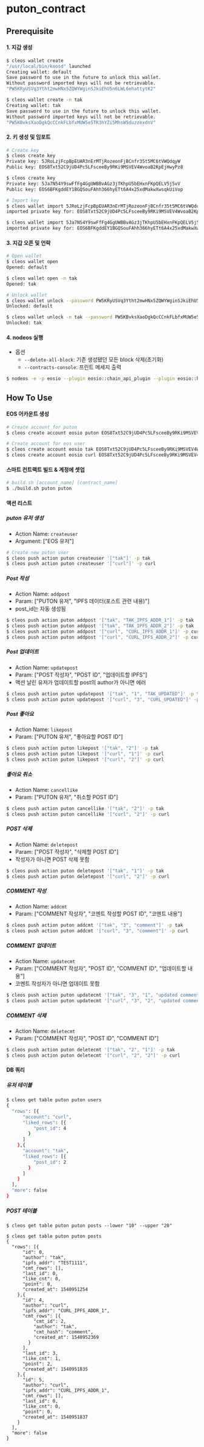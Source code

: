 # puton_contract

## Prerequisite

#### 1. 지갑 생성
```sh
$ cleos wallet create
"/usr/local/bin/keosd" launched
Creating wallet: default
Save password to use in the future to unlock this wallet.
Without password imported keys will not be retrievable.
"PW5KRyUSVq3Ytht2mwHNx5ZQWYWginSJkiEhU5n6LWL6ehattytK2"

$ cleos wallet create -n tak
Creating wallet: tak
Save password to use in the future to unlock this wallet.
Without password imported keys will not be retrievable.
"PW5KBvksXaoDgkQcCCnkFLbfxMUW5e5TK3hYZi5MhsW5duzzexdnV"
```

#### 2. 키 생성 및 임포트
```sh
# Create key
$ cleos create key
Private key: 5JRoLzjFcpBpEUAR3nErMTjRozeonFjBCnfr35t5MC6tVWQdqyW
Public key: EOS8Txt52C9jUD4Pc5LFsceeBy9RKi9MSVEV4WvoaB2KpEjHwyPz8

$ cleos create key
Private key: 5Ja7N54Y9swFfFg4GgUWBBvAGz3jTKhpU5bEHxnFKpQELV5j5vV
Public key: EOS6BFKgddEY1BGQSouFAhh366hyETt6A4x25xdMakwXwsqkUiVop

# Import key
$ cleos wallet import 5JRoLzjFcpBpEUAR3nErMTjRozeonFjBCnfr35t5MC6tVWQdqyW
imported private key for: EOS8Txt52C9jUD4Pc5LFsceeBy9RKi9MSVEV4WvoaB2KpEjHwyPz8

$ cleos wallet import 5Ja7N54Y9swFfFg4GgUWBBvAGz3jTKhpU5bEHxnFKpQELV5j5vV
imported private key for: EOS6BFKgddEY1BGQSouFAhh366hyETt6A4x25xdMakwXwsqkUiVop
```

#### 3. 지갑 오픈 및 언락
```sh
# Open wallet
$ cleos wallet open 
Opened: default

$ cleos wallet open -n tak
Opened: tak

# Unlock wallet
$ cleos wallet unlock --password PW5KRyUSVq3Ytht2mwHNx5ZQWYWginSJkiEhU5n6LWL6ehattytK2
Unlocked: default

$ cleos wallet unlock -n tak --password PW5KBvksXaoDgkQcCCnkFLbfxMUW5e5TK3hYZi5MhsW5duzzexdnV
Unlocked: tak
```

#### 4. nodeos 실행
- 옵션
  - ```--delete-all-block```: 기존 생성됐던 모든 block 삭제(초기화)
  - ```--contracts-console```: 프린트 메세지 출력

```sh
$ nodeos -e -p eosio --plugin eosio::chain_api_plugin --plugin eosio::history_api_plugin --delete-all-block --contracts-console
```

## How To Use

#### EOS 어카운트 생성

```sh
# Create account for puton
$ cleos create account eosio puton EOS8Txt52C9jUD4Pc5LFsceeBy9RKi9MSVEV4WvoaB2KpEjHwyPz8 EOS8Txt52C9jUD4Pc5LFsceeBy9RKi9MSVEV4WvoaB2KpEjHwyPz8

# Create account for eos user
$ cleos create account eosio tak EOS8Txt52C9jUD4Pc5LFsceeBy9RKi9MSVEV4WvoaB2KpEjHwyPz8 EOS8Txt52C9jUD4Pc5LFsceeBy9RKi9MSVEV4WvoaB2KpEjHwyPz8
$ cleos create account eosio curl EOS8Txt52C9jUD4Pc5LFsceeBy9RKi9MSVEV4WvoaB2KpEjHwyPz8 EOS8Txt52C9jUD4Pc5LFsceeBy9RKi9MSVEV4WvoaB2KpEjHwyPz8
```

#### 스마트 컨트랙트 빌드 & 계정에 셋업

```sh
# build.sh [account_name] [contract_name]
$ ./build.sh puton puton
```

#### 액션 리스트

##### puton 유저 생성

- Action Name: ```createuser```
- Argument: ["EOS 유저"]

```sh
# Create new puton user
$ cleos push action puton createuser '["tak"]' -p tak
$ cleos push action puton createuser '["curl"]' -p curl
```

##### Post 작성

- Action Name: ```addpost```
- Param: ["PUTON 유저", "IPFS 데이터(포스트 관련 내용)"]
- post_id는 자동 생성됨

```sh
$ cleos push action puton addpost '["tak", "TAK_IPFS_ADDR_1"]' -p tak
$ cleos push action puton addpost '["tak", "TAK_IPFS_ADDR_2"]' -p tak
$ cleos push action puton addpost '["curl", "CURL_IPFS_ADDR_1"]' -p curl
$ cleos push action puton addpost '["curl", "CURL_IPFS_ADDR_2"]' -p curl
```

##### Post 업데이트

- Action Name: ```updatepost```
- Param: ["POST 작성자", "POST ID", "업데이트할 IPFS"]
- 액션 날린 유저가 업데이트할 post의 author가 아니면 에러

```sh
$ cleos push action puton updatepost '["tak", "1", "TAK_UPDATED"]' -p tak
$ cleos push action puton updatepost '["curl", "3", "CURL_UPDATED"]' -p curl
```

##### Post 좋아요

- Action Name: ```likepost```
- Param: ["PUTON 유저", "좋아요할 POST ID"]

```sh
$ cleos push action puton likepost '["tak", "2"]' -p tak
$ cleos push action puton likepost '["curl", "1"]' -p curl
$ cleos push action puton likepost '["curl", "2"]' -p curl
```

##### 좋아요 취소

- Action Name: ```cancellike```
- Param: ["PUTON 유저", "취소할 POST ID"]

```sh
$ cleos push action puton cancellike '["tak", "2"]' -p tak
$ cleos push action puton cancellike '["curl", "2"]' -p curl
```

##### POST 삭제

- Action Name: ```deletepost```
- Param: ["POST 작성자", "삭제할 POST ID"]
- 작성자가 아니면 POST 삭제 못함 

```sh
$ cleos push action puton deletepost '["tak", "1"]' -p tak
$ cleos push action puton deletepost '["curl", "2"]' -p curl
```

##### COMMENT 작성

- Action Name: ```addcmt```
- Param: ["COMMENT 작성자", "코멘트 작성할 POST ID", "코멘트 내용"]

```sh
$ cleos push action puton addcmt '["tak", "3", "comment"]' -p tak
$ cleos push action puton addcmt '["curl", "3", "comment"]' -p curl
```

##### COMMENT 업데이트

- Action Name: ```updatecmt```
- Param: ["COMMENT 작성자", "POST ID", "COMMENT ID", "업데이트할 내용"]
- 코멘트 작성자가 아니면 업데이트 못함

```sh
$ cleos push action puton updatecmt '["tak", "3", "1", "updated comment"]' -p tak
$ cleos push action puton updatecmt '["curl", "3", "2", "updated comment"]' -p curl
```

##### COMMENT 삭제

- Action Name: ```deletecmt```
- Param: ["COMMENT 작성자", "POST ID", "COMMENT ID"]

```sh
$ cleos push action puton deletecmt '["tak", "2", "1"]' -p tak
$ cleos push action puton deletecmt '["curl", "2", "2"]' -p curl
```

#### DB 쿼리

##### 유저 테이블
```sh
$ cleos get table puton puton users
{
  "rows": [{
      "account": "curl",
      "liked_rows": [{
          "post_id": 4
        }
      ]
    },{
      "account": "tak",
      "liked_rows": [{
          "post_id": 2
        }
      ]
    }
  ],
  "more": false
}
```

##### POST 테이블

```
$ cleos get table puton puton posts --lower "10" --upper "20"

$ cleos get table puton puton posts
{
  "rows": [{
      "id": 0,
      "author": "tak",
      "ipfs_addr": "TEST1111",
      "cmt_rows": [],
      "last_id": 0,
      "like_cnt": 0,
      "point": 0,
      "created_at": 1540951254
    },{
      "id": 4,
      "author": "curl",
      "ipfs_addr": "CURL_IPFS_ADDR_1",
      "cmt_rows": [{
          "cmt_id": 2,
          "author": "tak",
          "cmt_hash": "comment",
          "created_at": 1540952369
        }
      ],
      "last_id": 3,
      "like_cnt": 1,
      "point": 2,
      "created_at": 1540951835
    },{
      "id": 5,
      "author": "curl",
      "ipfs_addr": "CURL_IPFS_ADDR_1",
      "cmt_rows": [],
      "last_id": 0,
      "like_cnt": 0,
      "point": 0,
      "created_at": 1540951837
    }
  ],
  "more": false
}
```
